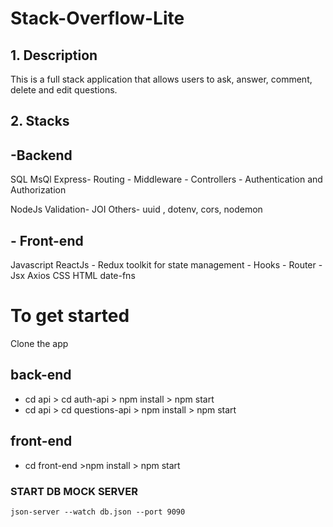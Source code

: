 # Stack-Overflow-Lite
## 1. Description
This is a full stack application that allows users to ask, answer, comment, delete and edit questions. 
## 2. Stacks
## -Backend
  SQL
  MsQl
  Express- Routing
         - Middleware
         - Controllers
         - Authentication and Authorization

  NodeJs
  Validation- JOI
  Others- uuid , dotenv, cors, nodemon
## - Front-end
  Javascript
  ReactJs - Redux toolkit for state management
          - Hooks 
          - Router 
          - Jsx
  Axios
  CSS
  HTML
  date-fns


 # To get started 
 Clone the app 
  ## back-end
   - cd api > cd auth-api > npm install > npm start
   - cd api > cd questions-api > npm install > npm start
   ## front-end
   - cd front-end >npm install > npm start 


### START DB MOCK SERVER

`json-server --watch db.json --port 9090`